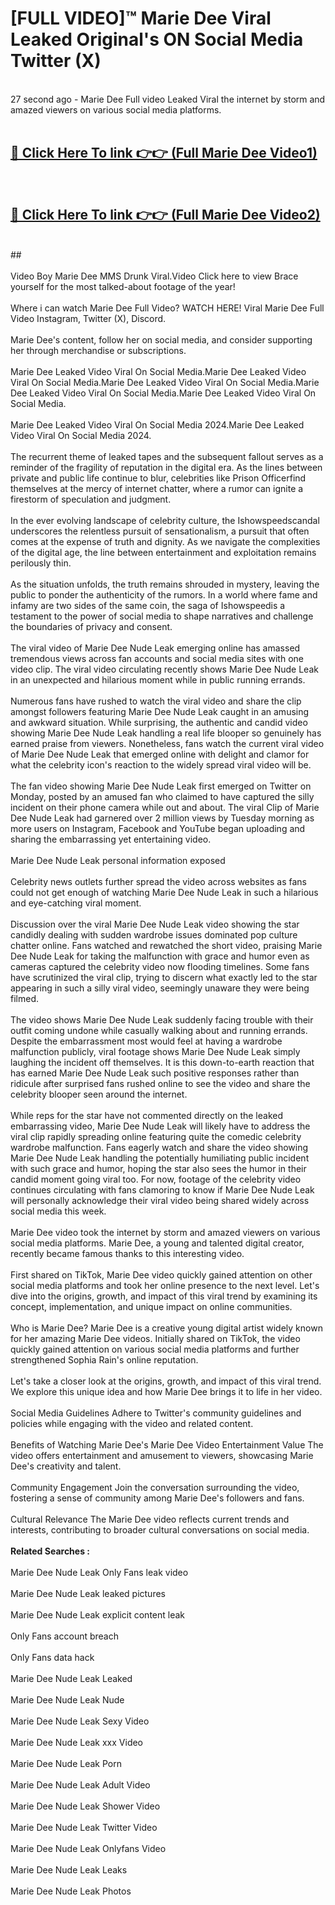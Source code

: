 # [FULL VIDEO]™ Marie Dee Viral Leaked Original's ON Social Media Twitter (X) <br>
<br>
27 second ago - Marie Dee Full video Leaked Viral the internet by storm and amazed viewers on various social media platforms.<br>

 <br>

##  <a href="https://play.123hd.live?title=Full Marie_Dee&ref=git">🔴 Click Here To link 👉👉 (Full Marie Dee Video1)</a><br>
  <br>

##  <a href="https://play.123hd.live?title=Full Marie_Dee&ref=git">🔴 Click Here To link 👉👉 (Full Marie Dee Video2)</a><br>
  <br>
  ##


  <br>

  <br>
Video Boy Marie Dee MMS Drunk Viral.Video Click here to view Brace yourself for the most talked-about footage of the year!
<br><br>
Where i can watch Marie Dee Full Video? WATCH HERE! Viral Marie Dee Full Video Instagram, Twitter (X), Discord.
<br><br>
Marie Dee's content, follow her on social media, and consider supporting her through merchandise or subscriptions.
<br><br>
Marie Dee Leaked Video Viral On Social Media.Marie Dee Leaked Video Viral On Social Media.Marie Dee Leaked Video Viral On Social Media.Marie Dee Leaked Video Viral On Social Media.Marie Dee Leaked Video Viral On Social Media.
<br><br>
Marie Dee Leaked Video Viral On Social Media 2024.Marie Dee Leaked Video Viral On Social Media 2024.
<br><br>
The recurrent theme of leaked tapes and the subsequent fallout serves as a reminder of the fragility of reputation in the digital era. As the lines between private and public life continue to blur, celebrities like Prison Officerfind themselves at the mercy of internet chatter, where a rumor can ignite a firestorm of speculation and judgment.
<br><br>
In the ever evolving landscape of celebrity culture, the Ishowspeedscandal underscores the relentless pursuit of sensationalism, a pursuit that often comes at the expense of truth and dignity. As we navigate the complexities of the digital age, the line between entertainment and exploitation remains perilously thin.
<br><br>
As the situation unfolds, the truth remains shrouded in mystery, leaving the public to ponder the authenticity of the rumors. In a world where fame and infamy are two sides of the same coin, the saga of Ishowspeedis a testament to the power of social media to shape narratives and challenge the boundaries of privacy and consent.
<br><br>
The viral video of Marie Dee Nude Leak emerging online has amassed tremendous views across fan accounts and social media sites with one video clip. The viral video circulating recently shows Marie Dee Nude Leak in an unexpected and hilarious moment while in public running errands.
<br><br>
Numerous fans have rushed to watch the viral video and share the clip amongst followers featuring Marie Dee Nude Leak caught in an amusing and awkward situation. While surprising, the authentic and candid video showing Marie Dee Nude Leak handling a real life blooper so genuinely has earned praise from viewers. Nonetheless, fans watch the current viral video of Marie Dee Nude Leak that emerged online with delight and clamor for what the celebrity icon's reaction to the widely spread viral video will be.
<br><br>
The fan video showing Marie Dee Nude Leak first emerged on Twitter on Monday, posted by an amused fan who claimed to have captured the silly incident on their phone camera while out and about. The viral Clip of Marie Dee Nude Leak had garnered over 2 million views by Tuesday morning as more users on Instagram, Facebook and YouTube began uploading and sharing the embarrassing yet entertaining video.
<br><br>
Marie Dee Nude Leak personal information exposed
<br><br>
Celebrity news outlets further spread the video across websites as fans could not get enough of watching Marie Dee Nude Leak in such a hilarious and eye-catching viral moment.
<br><br>
Discussion over the viral Marie Dee Nude Leak video showing the star candidly dealing with sudden wardrobe issues dominated pop culture chatter online. Fans watched and rewatched the short video, praising Marie Dee Nude Leak for taking the malfunction with grace and humor even as cameras captured the celebrity video now flooding timelines. Some fans have scrutinized the viral clip, trying to discern what exactly led to the star appearing in such a silly viral video, seemingly unaware they were being filmed.
<br><br>
The video shows Marie Dee Nude Leak suddenly facing trouble with their outfit coming undone while casually walking about and running errands. Despite the embarrassment most would feel at having a wardrobe malfunction publicly, viral footage shows Marie Dee Nude Leak simply laughing the incident off themselves. It is this down-to-earth reaction that has earned Marie Dee Nude Leak such positive responses rather than ridicule after surprised fans rushed online to see the video and share the celebrity blooper seen around the internet.
<br><br>
While reps for the star have not commented directly on the leaked embarrassing video, Marie Dee Nude Leak will likely have to address the viral clip rapidly spreading online featuring quite the comedic celebrity wardrobe malfunction. Fans eagerly watch and share the video showing Marie Dee Nude Leak handling the potentially humiliating public incident with such grace and humor, hoping the star also sees the humor in their candid moment going viral too. For now, footage of the celebrity video continues circulating with fans clamoring to know if Marie Dee Nude Leak will personally acknowledge their viral video being shared widely across social media this week.
<br><br>
Marie Dee video took the internet by storm and amazed viewers on various social media platforms. Marie Dee, a young and talented digital creator, recently became famous thanks to this interesting video.
<br><br>
First shared on TikTok, Marie Dee video quickly gained attention on other social media platforms and took her online presence to the next level. Let's dive into the origins, growth, and impact of this viral trend by examining its concept, implementation, and unique impact on online communities.
<br><br>
Who is Marie Dee? Marie Dee is a creative young digital artist widely known for her amazing Marie Dee videos. Initially shared on TikTok, the video quickly gained attention on various social media platforms and further strengthened Sophia Rain's online reputation.
<br><br>
Let's take a closer look at the origins, growth, and impact of this viral trend. We explore this unique idea and how Marie Dee brings it to life in her video.
<br><br>
Social Media Guidelines Adhere to Twitter's community guidelines and policies while engaging with the video and related content.
<br><br>
Benefits of Watching Marie Dee's Marie Dee Video Entertainment Value The video offers entertainment and amusement to viewers, showcasing Marie Dee's creativity and talent.
<br><br>
Community Engagement Join the conversation surrounding the video, fostering a sense of community among Marie Dee's followers and fans.
<br><br>
Cultural Relevance The Marie Dee video reflects current trends and interests, contributing to broader cultural conversations on social media.
<br><br>
<strong>Related Searches :</strong>
<br><br>
Marie Dee Nude Leak Only Fans leak video
<br><br>
Marie Dee Nude Leak leaked pictures
<br><br>
Marie Dee Nude Leak explicit content leak
<br><br>
Only Fans account breach
<br><br>
Only Fans data hack
<br><br>
Marie Dee Nude Leak Leaked
<br><br>
Marie Dee Nude Leak Nude
<br><br>
Marie Dee Nude Leak Sexy Video
<br><br>
Marie Dee Nude Leak xxx Video
<br><br>
Marie Dee Nude Leak Porn
<br><br>
Marie Dee Nude Leak Adult Video
<br><br>
Marie Dee Nude Leak Shower Video
<br><br>
Marie Dee Nude Leak Twitter Video
<br><br>
Marie Dee Nude Leak Onlyfans Video
<br><br>
Marie Dee Nude Leak Leaks
<br><br>
Marie Dee Nude Leak Photos